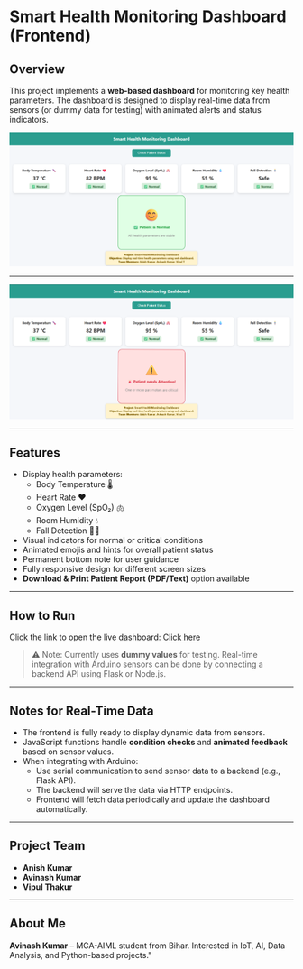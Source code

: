 # Smart Health Monitoring Dashboard (Frontend)

## Overview
This project implements a **web-based dashboard** for monitoring key health parameters. The dashboard is designed to display real-time data from sensors (or dummy data for testing) with animated alerts and status indicators.

![Dashboard Preview](images/dashboard_preview1.png)

---
![Dashboard Preview](images/dashboard_preview2.png)<!-- Replace with your actual image path -->

---

## Features
- Display health parameters:
  - Body Temperature 🌡️
  - Heart Rate ❤️
  - Oxygen Level (SpO₂) 🫁
  - Room Humidity 💧
  - Fall Detection 🧍‍♂️
- Visual indicators for normal or critical conditions
- Animated emojis and hints for overall patient status
- Permanent bottom note for user guidance
- Fully responsive design for different screen sizes
- **Download & Print Patient Report (PDF/Text)** option available

---

## How to Run
Click the link to open the live dashboard: [Click here](https://avinash-prajapat.github.io/Smart-Health-Monitoring-IoT-Project/)

> ⚠️ Note: Currently uses **dummy values** for testing. Real-time integration with Arduino sensors can be done by connecting a backend API using Flask or Node.js.  

---

## Notes for Real-Time Data
- The frontend is fully ready to display dynamic data from sensors.  
- JavaScript functions handle **condition checks** and **animated feedback** based on sensor values.  
- When integrating with Arduino:
  - Use serial communication to send sensor data to a backend (e.g., Flask API).  
  - The backend will serve the data via HTTP endpoints.  
  - Frontend will fetch data periodically and update the dashboard automatically.  

---

## Project Team
- **Anish Kumar**
- **Avinash Kumar**
- **Vipul Thakur**

---

## About Me 
**Avinash Kumar** – MCA-AIML student from Bihar. Interested in IoT, AI, Data Analysis, and Python-based projects."
